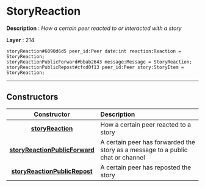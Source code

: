 # StoryReaction

**Description** : *How a certain peer reacted to or interacted with a story*

**Layer** : 214

```tl
storyReaction#6090d6d5 peer_id:Peer date:int reaction:Reaction = StoryReaction;
storyReactionPublicForward#bbab2643 message:Message = StoryReaction;
storyReactionPublicRepost#cfcd0f13 peer_id:Peer story:StoryItem = StoryReaction;
```

---

## Constructors

| Constructor | Description |
| :---: | :--- |
| [**storyReaction**](constructor/storyReaction) | How a certain peer reacted to a story |
| [**storyReactionPublicForward**](constructor/storyReactionPublicForward) | A certain peer has forwarded the story as a message to a public chat or channel |
| [**storyReactionPublicRepost**](constructor/storyReactionPublicRepost) | A certain peer has reposted the story |